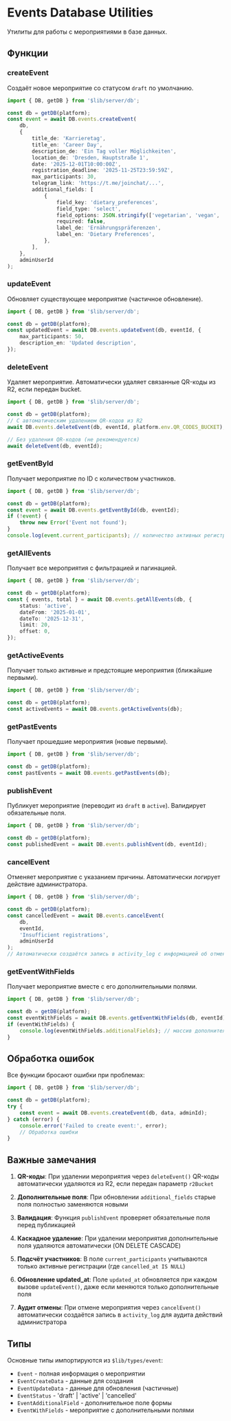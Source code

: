 # Events Database Utilities

Утилиты для работы с мероприятиями в базе данных.

## Функции

### createEvent

Создаёт новое мероприятие со статусом `draft` по умолчанию.

```typescript
import { DB, getDB } from '$lib/server/db';

const db = getDB(platform);
const event = await DB.events.createEvent(
	db,
	{
		title_de: 'Karrieretag',
		title_en: 'Career Day',
		description_de: 'Ein Tag voller Möglichkeiten',
		location_de: 'Dresden, Hauptstraße 1',
		date: '2025-12-01T10:00:00Z',
		registration_deadline: '2025-11-25T23:59:59Z',
		max_participants: 30,
		telegram_link: 'https://t.me/joinchat/...',
		additional_fields: [
			{
				field_key: 'dietary_preferences',
				field_type: 'select',
				field_options: JSON.stringify(['vegetarian', 'vegan', 'none']),
				required: false,
				label_de: 'Ernährungspräferenzen',
				label_en: 'Dietary Preferences',
			},
		],
	},
	adminUserId
);
```

### updateEvent

Обновляет существующее мероприятие (частичное обновление).

```typescript
import { DB, getDB } from '$lib/server/db';

const db = getDB(platform);
const updatedEvent = await DB.events.updateEvent(db, eventId, {
	max_participants: 50,
	description_en: 'Updated description',
});
```

### deleteEvent

Удаляет мероприятие. Автоматически удаляет связанные QR-коды из R2, если передан bucket.

```typescript
import { DB, getDB } from '$lib/server/db';

const db = getDB(platform);
// С автоматическим удалением QR-кодов из R2
await DB.events.deleteEvent(db, eventId, platform.env.QR_CODES_BUCKET);

// Без удаления QR-кодов (не рекомендуется)
await deleteEvent(db, eventId);
```

### getEventById

Получает мероприятие по ID с количеством участников.

```typescript
import { DB, getDB } from '$lib/server/db';

const db = getDB(platform);
const event = await DB.events.getEventById(db, eventId);
if (!event) {
	throw new Error('Event not found');
}
console.log(event.current_participants); // количество активных регистраций
```

### getAllEvents

Получает все мероприятия с фильтрацией и пагинацией.

```typescript
import { DB, getDB } from '$lib/server/db';

const db = getDB(platform);
const { events, total } = await DB.events.getAllEvents(db, {
	status: 'active',
	dateFrom: '2025-01-01',
	dateTo: '2025-12-31',
	limit: 20,
	offset: 0,
});
```

### getActiveEvents

Получает только активные и предстоящие мероприятия (ближайшие первыми).

```typescript
import { DB, getDB } from '$lib/server/db';

const db = getDB(platform);
const activeEvents = await DB.events.getActiveEvents(db);
```

### getPastEvents

Получает прошедшие мероприятия (новые первыми).

```typescript
import { DB, getDB } from '$lib/server/db';

const db = getDB(platform);
const pastEvents = await DB.events.getPastEvents(db);
```

### publishEvent

Публикует мероприятие (переводит из `draft` в `active`). Валидирует обязательные поля.

```typescript
import { DB, getDB } from '$lib/server/db';

const db = getDB(platform);
const publishedEvent = await DB.events.publishEvent(db, eventId);
```

### cancelEvent

Отменяет мероприятие с указанием причины. Автоматически логирует действие администратора.

```typescript
import { DB, getDB } from '$lib/server/db';

const db = getDB(platform);
const cancelledEvent = await DB.events.cancelEvent(
	db,
	eventId,
	'Insufficient registrations',
	adminUserId
);
// Автоматически создаётся запись в activity_log с информацией об отмене
```

### getEventWithFields

Получает мероприятие вместе с его дополнительными полями.

```typescript
import { DB, getDB } from '$lib/server/db';

const db = getDB(platform);
const eventWithFields = await DB.events.getEventWithFields(db, eventId);
if (eventWithFields) {
	console.log(eventWithFields.additionalFields); // массив дополнительных полей
}
```

## Обработка ошибок

Все функции бросают ошибки при проблемах:

```typescript
import { DB, getDB } from '$lib/server/db';

const db = getDB(platform);
try {
	const event = await DB.events.createEvent(db, data, adminId);
} catch (error) {
	console.error('Failed to create event:', error);
	// Обработка ошибки
}
```

## Важные замечания

1. **QR-коды**: При удалении мероприятия через `deleteEvent()` QR-коды автоматически удаляются из R2, если передан параметр `r2Bucket`

2. **Дополнительные поля**: При обновлении `additional_fields` старые поля полностью заменяются новыми

3. **Валидация**: Функция `publishEvent` проверяет обязательные поля перед публикацией

4. **Каскадное удаление**: При удалении мероприятия дополнительные поля удаляются автоматически (ON DELETE CASCADE)

5. **Подсчёт участников**: В поле `current_participants` учитываются только активные регистрации (где `cancelled_at IS NULL`)

6. **Обновление updated_at**: Поле `updated_at` обновляется при каждом вызове `updateEvent()`, даже если меняются только дополнительные поля

7. **Аудит отмены**: При отмене мероприятия через `cancelEvent()` автоматически создаётся запись в `activity_log` для аудита действий администратора

## Типы

Основные типы импортируются из `$lib/types/event`:

- `Event` - полная информация о мероприятии
- `EventCreateData` - данные для создания
- `EventUpdateData` - данные для обновления (частичные)
- `EventStatus` - 'draft' | 'active' | 'cancelled'
- `EventAdditionalField` - дополнительное поле формы
- `EventWithFields` - мероприятие с дополнительными полями
